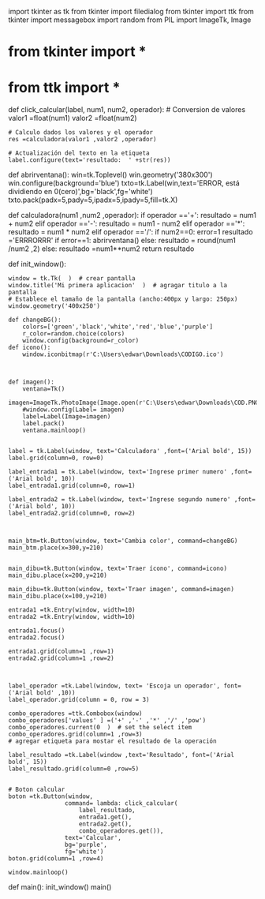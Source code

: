 
import tkinter as tk
from tkinter import filedialog
from tkinter import ttk
from tkinter import messagebox
import random
from PIL import ImageTk, Image

# from tkinter import *
# from ttk import *
def click_calcular(label, num1, num2, operador):
    # Conversion de valores
    valor1 =float(num1)
    valor2 =float(num2)

    # Calculo dados los valores y el operador
    res =calculadora(valor1 ,valor2 ,operador)

    # Actualización del texto en la etiqueta
    label.configure(text='resultado:  ' +str(res))
def abrirventana():
    win=tk.Toplevel()
    win.geometry('380x300')
    win.configure(background='blue')
    txto=tk.Label(win,text='ERROR, está dividiendo en 0(cero)',bg='black',fg='white')
    txto.pack(padx=5,pady=5,ipadx=5,ipady=5,fill=tk.X)


def calculadora(num1 ,num2 ,operador):
    if operador =='+':
        resultado = num1 + num2
    elif operador =='-':
        resultado = num1 - num2
    elif operador =='*':
        resultado = num1 * num2
    elif operador =='/':
        if num2==0:
            error=1
            resultado ='ERRRORRR'
            if error==1:
                abrirventana()
        else:
            resultado = round(num1 /num2 ,2)
    else:
        resultado =num1**num2
    return resultado


def init_window():

    window = tk.Tk(  )  # crear pantalla
    window.title('Mi primera aplicacion'  )  # agragar titulo a la pantalla
    # Establece el tamaño de la pantalla (ancho:400px y largo: 250px)
    window.geometry('400x250')

    def changeBG():
        colors=['green','black','white','red','blue','purple']
        r_color=random.choice(colors)
        window.config(background=r_color)
    def icono():
        window.iconbitmap(r'C:\Users\edwar\Downloads\CODIGO.ico')



    def imagen():
        ventana=Tk()
        imagen=ImageTk.PhotoImage(Image.open(r'C:\Users\edwar\Downloads\COD.PNG'))
        #window.config(Label= imagen)
        label=Label(Image=imagen)
        label.pack()
        ventana.mainloop()


    label = tk.Label(window, text='Calculadora' ,font=('Arial bold', 15))
    label.grid(column=0, row=0)

    label_entrada1 = tk.Label(window, text='Ingrese primer numero' ,font=('Arial bold', 10))
    label_entrada1.grid(column=0, row=1)

    label_entrada2 = tk.Label(window, text='Ingrese segundo numero' ,font=('Arial bold', 10))
    label_entrada2.grid(column=0, row=2)



    main_btm=tk.Button(window, text='Cambia color', command=changeBG)
    main_btm.place(x=300,y=210)


    main_dibu=tk.Button(window, text='Traer ícono', command=icono)
    main_dibu.place(x=200,y=210)

    main_dibu=tk.Button(window, text='Traer imagen', command=imagen)
    main_dibu.place(x=100,y=210)

    entrada1 =tk.Entry(window, width=10)
    entrada2 =tk.Entry(window, width=10)

    entrada1.focus()
    entrada2.focus()

    entrada1.grid(column=1 ,row=1)
    entrada2.grid(column=1 ,row=2)



    label_operador =tk.Label(window, text= 'Escoja un operador', font=('Arial bold' ,10))
    label_operador.grid(column = 0, row = 3)

    combo_operadores =ttk.Combobox(window)
    combo_operadores['values' ] =('+' ,'-' ,'*' ,'/' ,'pow')
    combo_operadores.current(0  )  # set the select item
    combo_operadores.grid(column=1 ,row=3)
    # agregar etiqueta para mostar el resultado de la operación

    label_resultado =tk.Label(window ,text='Resultado', font=('Arial bold', 15))
    label_resultado.grid(column=0 ,row=5)


    # Boton calcular
    boton =tk.Button(window,
                    command= lambda: click_calcular(
                        label_resultado,
                        entrada1.get(),
                        entrada2.get(),
                        combo_operadores.get()),
                    text='Calcular',
                    bg='purple',
                    fg='white')
    boton.grid(column=1 ,row=4)

    window.mainloop()
def main():
    init_window()
main()
